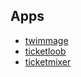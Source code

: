 ## Apps

* [twimmage](https://twimmage.com)
* [ticketloob](https://ticketloob.com)
* [ticketmixer](https://ticketmixer.app)
